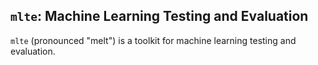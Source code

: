 ## `mlte`: Machine Learning Testing and Evaluation

`mlte` (pronounced "melt") is a toolkit for machine learning testing and evaluation.

